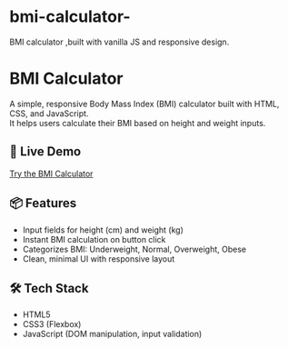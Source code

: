 # bmi-calculator-
BMI calculator ,built with vanilla JS and responsive design.

# BMI Calculator

A simple, responsive Body Mass Index (BMI) calculator built with HTML, CSS, and JavaScript. <br>
It helps users calculate their BMI based on height and weight inputs.

## 🚀 Live Demo
[Try the BMI Calculator]([https://your-demo-link.com](https://bmi-calculator-jwbz00r2y-ankits-projects-784efa4d.vercel.app))

## 📦 Features
-  Input fields for height (cm) and weight (kg)
-  Instant BMI calculation on button click
-  Categorizes BMI: Underweight, Normal, Overweight, Obese
-  Clean, minimal UI with responsive layout


## 🛠️ Tech Stack
- HTML5
- CSS3 (Flexbox)
- JavaScript (DOM manipulation, input validation)
